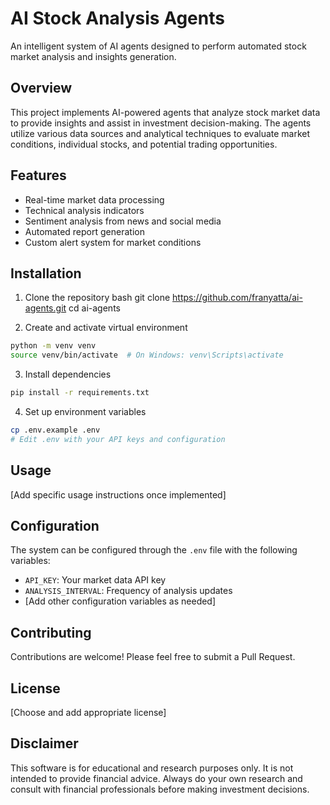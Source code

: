 # AI Stock Analysis Agents

An intelligent system of AI agents designed to perform automated stock market analysis and insights generation.

## Overview

This project implements AI-powered agents that analyze stock market data to provide insights and assist in investment decision-making. The agents utilize various data sources and analytical techniques to evaluate market conditions, individual stocks, and potential trading opportunities.

## Features

- Real-time market data processing
- Technical analysis indicators
- Sentiment analysis from news and social media
- Automated report generation
- Custom alert system for market conditions

## Installation

1. Clone the repository
bash
git clone https://github.com/franyatta/ai-agents.git
cd ai-agents

2. Create and activate virtual environment
```bash
python -m venv venv
source venv/bin/activate  # On Windows: venv\Scripts\activate
```

3. Install dependencies
```bash
pip install -r requirements.txt
```

4. Set up environment variables
```bash
cp .env.example .env
# Edit .env with your API keys and configuration
```

## Usage

[Add specific usage instructions once implemented]

## Configuration

The system can be configured through the `.env` file with the following variables:

- `API_KEY`: Your market data API key
- `ANALYSIS_INTERVAL`: Frequency of analysis updates
- [Add other configuration variables as needed]

## Contributing

Contributions are welcome! Please feel free to submit a Pull Request.

## License

[Choose and add appropriate license]

## Disclaimer

This software is for educational and research purposes only. It is not intended to provide financial advice. Always do your own research and consult with financial professionals before making investment decisions.
